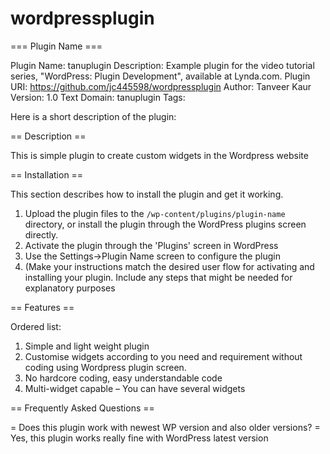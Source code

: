 # wordpressplugin
=== Plugin Name ===

Plugin Name:  tanuplugin
Description:  Example plugin for the video tutorial series, "WordPress: Plugin Development", available at Lynda.com.
Plugin URI:   https://github.com/jc445598/wordpressplugin
Author:       Tanveer Kaur
Version:      1.0
Text Domain:  tanuplugin
Tags:         


Here is a short description of the plugin:

== Description ==

This is simple plugin to create custom widgets in the Wordpress website

== Installation ==

This section describes how to install the plugin and get it working.


1. Upload the plugin files to the `/wp-content/plugins/plugin-name` directory, or install the plugin through the WordPress plugins screen directly.
1. Activate the plugin through the 'Plugins' screen in WordPress
1. Use the Settings->Plugin Name screen to configure the plugin
1. (Make your instructions match the desired user flow for activating and installing your plugin. Include any steps that might be needed for explanatory purposes


== Features ==

Ordered list:

1. Simple and light weight plugin
2. Customise widgets according to you need and requirement without coding using Wordpress plugin screen.
3. No hardcore coding, easy understandable code
4. Multi-widget capable – You can have several widgets 


== Frequently Asked Questions ==

= Does this plugin work with newest WP version and also older versions? =
Yes, this plugin works really fine with WordPress latest version
